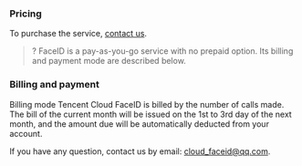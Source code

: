 ### Pricing
To purchase the service, [contact us](https://intl.cloud.tencent.com/contact-us).


>? FaceID is a pay-as-you-go service with no prepaid option. Its billing and payment mode are described below.

### Billing and payment
Billing mode
Tencent Cloud FaceID is billed by the number of calls made.
The bill of the current month will be issued on the 1st to 3rd day of the next month, and the amount due will be automatically deducted from your account.

If you have any question, contact us by email: cloud_faceid@qq.com.
